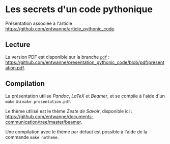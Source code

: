 # Les secrets d'un code pythonique

Présentation associée à l'article <https://github.com/entwanne/article_pythonic_code>.

## Lecture

La version PDF est disponible sur la branche [`pdf`](https://github.com/entwanne/presentation_pythonic_code/tree/pdf) : <https://github.com/entwanne/presentation_pythonic_code/blob/pdf/presentation.pdf>.

## Compilation

La présentation utilise *Pandoc*, *LaTeX* et *Beamer*, et se compile à l'aide d'un `make` ou `make presentation.pdf`.

Le thème utilisé est le thème *Zeste de Savoir*, disponible ici : <https://github.com/entwanne/documents-communication/tree/master/beamer>.

Une compilation avec le thème par défaut est possible à l'aide de la commande `make notheme`.
